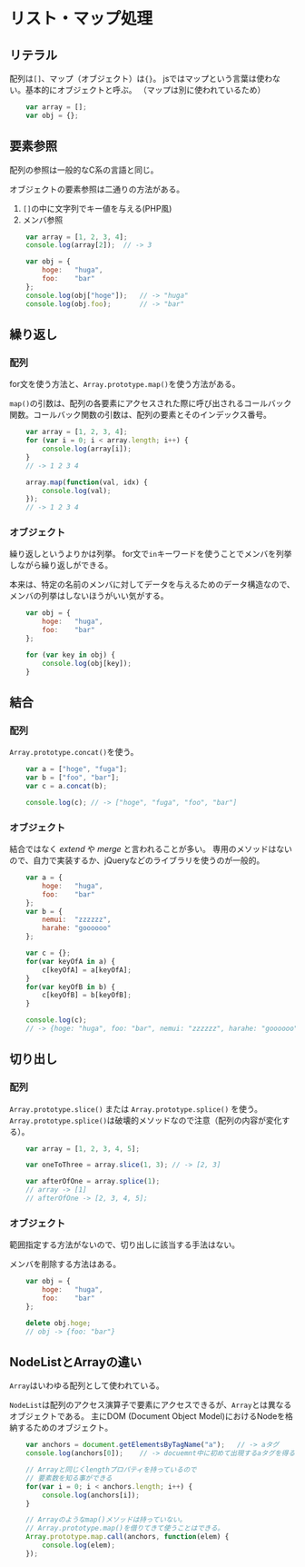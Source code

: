 # リスト・マップ処理

## リテラル

配列は`[]`、マップ（オブジェクト）は`{}`。
jsではマップという言葉は使わない。基本的にオブジェクトと呼ぶ。
（マップは別に使われているため）

```javascript
	var array = [];
	var obj = {};
```

## 要素参照

配列の参照は一般的なC系の言語と同じ。

オブジェクトの要素参照は二通りの方法がある。

1. `[]`の中に文字列でキー値を与える(PHP風)
2. メンバ参照

```javascript
	var array = [1, 2, 3, 4];
	console.log(array[2]);	// -> 3

	var obj = {
		hoge:	"huga",
		foo:	"bar"
	};
	console.log(obj["hoge"]);	// -> "huga"
	console.log(obj.foo);		// -> "bar"
```

## 繰り返し

### 配列

for文を使う方法と、`Array.prototype.map()`を使う方法がある。

`map()`の引数は、配列の各要素にアクセスされた際に呼び出されるコールバック関数。コールバック関数の引数は、配列の要素とそのインデックス番号。

```javascript
	var array = [1, 2, 3, 4];
	for (var i = 0; i < array.length; i++) {
		console.log(array[i]);
	}
	// -> 1 2 3 4

	array.map(function(val, idx) {
		console.log(val);
	});
	// -> 1 2 3 4
````

### オブジェクト

繰り返しというよりかは列挙。
for文で`in`キーワードを使うことでメンバを列挙しながら繰り返しができる。

本来は、特定の名前のメンバに対してデータを与えるためのデータ構造なので、メンバの列挙はしないほうがいい気がする。

```javascript
	var obj = {
		hoge:	"huga",
		foo:	"bar"
	};

	for (var key in obj) {
		console.log(obj[key]);
	}
```

## 結合

### 配列

`Array.prototype.concat()`を使う。

```javascript
	var a = ["hoge", "fuga"];
	var b = ["foo", "bar"];
	var c = a.concat(b);

	console.log(c);	// -> ["hoge", "fuga", "foo", "bar"]
```

### オブジェクト

結合ではなく *extend* や *merge* と言われることが多い。
専用のメソッドはないので、自力で実装するか、jQueryなどのライブラリを使うのが一般的。

```javascript
	var a = {
		hoge:	"huga",
		foo:	"bar"
	};
	var b = {
		nemui:	"zzzzzz",
		harahe:	"goooooo"
	};

	var c = {};
	for(var keyOfA in a) {
		c[keyOfA] = a[keyOfA];
	}
	for(var keyOfB in b) {
		c[keyOfB] = b[keyOfB];
	}

	console.log(c);
	// -> {hoge: "huga", foo: "bar", nemui: "zzzzzz", harahe: "goooooo"}
````

## 切り出し
### 配列

`Array.prototype.slice()` または `Array.prototype.splice()` を使う。
`Array.prototype.splice()`は破壊的メソッドなので注意（配列の内容が変化する）。

```javascript
	var array = [1, 2, 3, 4, 5];

	var oneToThree = array.slice(1, 3);	// -> [2, 3]

	var afterOfOne = array.splice(1);
	// array -> [1]
	// afterOfOne -> [2, 3, 4, 5];
```

### オブジェクト

範囲指定する方法がないので、切り出しに該当する手法はない。

メンバを削除する方法はある。

```javascript
	var obj = {
		hoge:	"huga",
		foo:	"bar"
	};

	delete obj.hoge;
	// obj -> {foo: "bar"}
```

## NodeListとArrayの違い

`Array`はいわゆる配列として使われている。

`NodeList`は配列のアクセス演算子で要素にアクセスできるが、`Array`とは異なるオブジェクトである。
主にDOM (Document Object Model)におけるNodeを格納するためのオブジェクト。

```javascript
	var anchors = document.getElementsByTagName("a");	// -> aタグ
	console.log(anchors[0]);	// -> docuemnt中に初めて出現するaタグを得る

	// Arrayと同じくlengthプロパティを持っているので
	// 要素数を知る事ができる
	for(var i = 0; i < anchors.length; i++) {
		console.log(anchors[i]);
	}

	// Arrayのようなmap()メソッドは持っていない。
	// Array.prototype.map()を借りてきて使うことはできる。
	Array.prototype.map.call(anchors, function(elem) {
		console.log(elem);
	});
```
